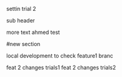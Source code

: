 settin trial 2

sub header 
 
 more text ahmed test

#new section 

local development to check feature1 branc


feat 2 changes trials1
feat 2 changes trials2
